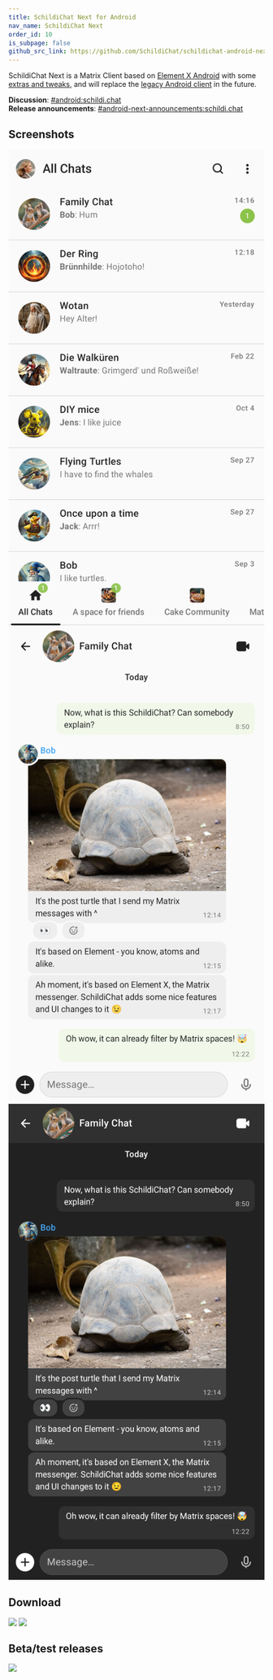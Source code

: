 ```yaml
---
title: SchildiChat Next for Android
nav_name: SchildiChat Next
order_id: 10
is_subpage: false
github_src_link: https://github.com/SchildiChat/schildichat-android-next
---
```


SchildiChat Next is a Matrix Client based on [Element X Android](https://github.com/element-hq/element-x-android) with some [extras and tweaks](https://github.com/SchildiChat/schildichat-android-next/blob/main/FEATURES.md), and will replace the [legacy Android client](../) in the future.

**Discussion**: [#android:schildi.chat](https://matrix.to/#/#android:schildi.chat)  
**Release announcements**: [#android-next-announcements:schildi.chat](https://matrix.to/#/#android-next-announcements:schildi.chat)


## Screenshots

<div class="screenshot-container">
<a href="img/1_en-US.png" class="phone-screenshot"><img alt="Screenshot" src="img/1_en-US.png"></a>
<a href="img/2_en-US.png" class="phone-screenshot"><img alt="Screenshot" src="img/2_en-US.png"></a>
<a href="img/3_en-US.png" class="phone-screenshot"><img alt="Screenshot" src="img/3_en-US.png"></a>
</div>

## Download

<a href="https://play.google.com/store/apps/details?id=chat.schildi.android" alt="Get it on Google Play" target="_blank"><img src="/img/badges/gplay.png" width="200"></a>
<a href="install-from-sc-fdroid" alt="Get it on F-Droid" target="_blank"><img src="/img/badges/fdroid.png" width="200"></a>

## Beta/test releases

<a href="https://s2.spiritcroc.de/testing/fdroid/repo?fingerprint=52d03f2fab785573bb295c7ab270695e3a1bdd2adc6a6de8713250b33f231225" alt="Get it on F-Droid" target="_blank"><img src="/img/badges/fdroid.png" width="200"></a>
